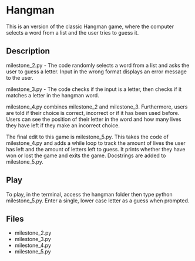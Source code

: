 # Hangman
This is an version of the classic Hangman game, where the computer selects a word from a list and the user tries to guess it.

## Description
milestone_2.py - The code randomly selects a word from a list and asks the user to guess a letter. Input in the wrong format displays an error message to the user.

milestone_3.py - The code checks if the input is a letter, then checks if it matches a letter in the hangman word.

milestone_4.py combines milestone_2 and milestone_3. 
Furthermore, users are told if their choice is correct, incorrect or if it has been used before. Users can see the position of their letter in the word and how many lives they have left if they make an incorrect choice.

The final edit to this game is milestone_5.py. 
This takes the code of milestone_4.py and adds a while loop to track the amount of lives the user has left and the amount of letters left to guess. 
It prints whether they have won or lost the game and exits the game. 
Docstrings are added to milestone_5.py.

## Play
To play, in the terminal, access the hangman folder then type python milestone_5.py. Enter a single, lower case letter as a guess when prompted.

## Files
- milestone_2.py
- milestone_3.py
- milestone_4.py
- milestone_5.py
